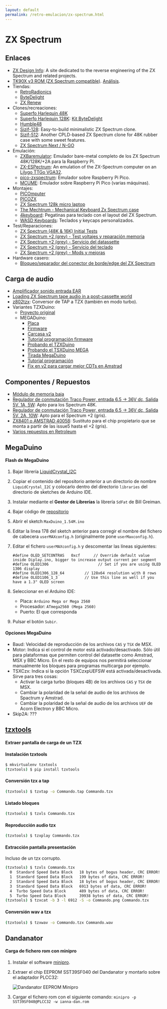 ```yaml
---
layout: default
permalink: /retro-emulacion/zx-spectrum.html
---
```


# ZX Spectrum

## Enlaces

* [ZX Design Info](http://www.zxdesign.info/): A site dedicated to the reverse engineering of the ZX Spectrum and related projects.
* [TK90X v3 ROM (ZX Spectrum compatible)](https://sites.google.com/view/rodolfoguerra). [Análisis](https://www.elmundodelspectrum.com/lanzada-nueva-rom-para-los-tk90x-con-multiples-mejoras/).
* Tiendas:
    * [RetroRadionics](https://retroradionics.co.uk/)
    * [ByteDelight](https://www.bytedelight.com/)
    * [ZX Renew](https://zxrenew.co.uk/)
* Clones/recreaciones:
    * [Superfo Harlequin 48K](http://trastero.speccy.org/cosas/JL/Harlequin/superfo1.html)
    * [Superfo Harlequin 128K](http://trastero.speccy.org/cosas/JL/Superfo-Harlequin-128K/128K.html): [Kit ByteDelight](https://www.bytedelight.com/?product=harlequin-128k-rev-2d-black-large-diy-kit)
    * [Humble48](https://www.8bits4ever.net/product-page/humble48)
    * [Sizif-128](https://github.com/UzixLS/zx-sizif-128): Easy-to-build minimalistic ZX Spectrum clone.
    * [Sizif-512](https://github.com/UzixLS/zx-sizif-512): Another CPLD-based ZX Spectrum clone for 48K rubber case with some sweet features.
    * [ZX Spectrum Next / N-GO](zx-spectrum-next.html)
* Emulación:
    * [ZXBaremulator](https://zxmini.speccy.org/es/index.html): Emulador bare-metal completo de los ZX Spectrum 48K/128K/+2A para la Raspberry PI.
    * [ZX-ESPectrum](https://github.com/dcrespo3d/ZX-ESPectrum-Wiimote/tree/lilygo-ttgo-vga32): An emulation of the ZX-Spectrum computer on an [Lilygo TTGo VGA32](https://es.aliexpress.com/item/33014937190.html).
    * [pico-zxspectrum](https://github.com/fruit-bat/pico-zxspectrum): Emulador sobre Raspberry Pi Pico.
    * [MCUME](https://github.com/Jean-MarcHarvengt/MCUME): Emulador sobre Raspberry Pi Pico (varias máquinas).
* Montajes:
    * [PICOmputer](https://www.tindie.com/products/bobricius/picomputer-rp2040-raspbbery-pico-qwerty-devkit/)
    * [PICOZX](https://www.tindie.com/products/bobricius/picozx-zx-spectrum-128k-vga-emulator-on-rpi-pico/)
    * [ZX Spectrum 128k micro laptop](https://github.com/Airrr17/ZX_Spectrum_micro_laptop)
    * [The Mechtrum - Mechanical Keyboard Zx Spectrum case](https://leesmithsworkshop.co.uk/products/the-mechtrum-mechanical-keyboard-zx-spectrum-case?variant=42636274696330)
    * [4keyboard](https://www.4keyboard.com/commodore-keyboard-stickers/647-sinclair-zx-spectrum-non-transparent-keyboard-stickers.html#/21-key_size-11x13/32-background_color-black): Pegatinas para teclado con el layout del ZX Spectrum.
    * [WASD Keyboards](https://www.wasdkeyboards.com/): Teclados y keycaps personalizados.
* Test/Reparaciones:
    * [ZX Spectrum (48K & 16K) Initial Tests](https://www.youtube.com/watch?v=IzgCmldm2H4)
    * [ZX Spectrum +2 (grey) - Test voltajes y reparación memoria](https://www.youtube.com/watch?v=-At26HSvP08)
    * [ZX Spectrum +2 (grey) - Servicio del datassette](https://www.youtube.com/watch?v=98erYiLb5Is)
    * [ZX Spectrum +2 (grey) - Servicio del teclado](https://www.youtube.com/watch?v=Lf2UOqbN4eQ)
    * [ZX Spectrum +2 (grey) - Mods y mejoras](https://www.youtube.com/watch?v=vquSJH5RhrQ)
* Hardware casero:
    * [Bloqueo/separador del conector de borde/edge del ZX Spectrum](https://www.va-de-retro.com/foros/viewtopic.php?p=185646#p185646)

## Carga de audio

* [Amplificador sonido entrada EAR](http://trastero.speccy.org/cosas/JL/ampli/Amplificador.html)
* [Loading ZX Spectrum tape audio in a post-cassette world](https://retrocomputing.stackexchange.com/questions/773/loading-zx-spectrum-tape-audio-in-a-post-cassette-world)
* [z802tzx](https://github.com/rcmolina/z802tzx3): Conversor de TAP a TZX (también en modo turbo).
* Variantes TZXDuino:
    * [Proyecto original](https://github.com/sadken/TZXDuino)
    * MEGADuino:
        * [Placa](https://github.com/merlinkv/MegaDuino_PM_1.3)
        * [Firmware](https://github.com/merlinkv/MegaDuino_1.0_Firmware)
        * [Carcasa v2](https://www.thingiverse.com/thing:4290318)
        * [Tutorial programación firmware](https://www.winuaespanol.com/phpbb3/viewtopic.php?p=5116#p5116)
        * [Probando el TZXDuino](https://www.va-de-retro.com/foros/viewtopic.php?t=5541)
        * [Probando el TSXDuino MEGA](https://www.va-de-retro.com/foros/viewtopic.php?t=8488)
        * [Tirada MegaDuino](https://www.va-de-retro.com/foros/viewtopic.php?t=8496)
        * [Tutorial programación](https://www.winuaespanol.com/phpbb3/viewtopic.php?p=5116#p5116)
        * [Fix en v2 para cargar mejor CDTs en Amstrad](https://www.winuaespanol.com/phpbb3/viewtopic.php?p=5309#p5309)

## Componentes / Repuestos

* [Módulo de memoria baja](http://zx.zigg.net/LRR/)
* [Regulador de conmutación Traco Power, entrada 6.5 → 36V dc, Salida 5V, 1A, 5W](https://es.aliexpress.com/item/1005004932862811.html): Apto para los Spectrum 48K.
* [Regulador de conmutación Traco Power, entrada 6.5 → 36V dc, Salida 5V, 2A, 10W](https://es.aliexpress.com/item/1005003097722474.html): Apto para el Spectrum +2 (gris).
* [ZX8401 o AMSTRAD 40058](https://trastero.speccy.org/cosas/JL/pcf1306p/PCF1306P.html): Sustituto para el chip propietario que se monta a partir de las issue5 hasta el +2 (gris).
* [Varios repuestos en Retroleum](https://www.retroleum.co.uk/spectrum-connectors)

## MegaDuino

#### Flash de MegaDuino

1. Bajar librería [LiquidCrystal_I2C](https://github.com/merlinkv/MaxDuino_Libraries_for_1.54M)
2. Copiar el contenido del repositorio anterior a un directorio de nombre `LiquidCrystal_I2C` y colocarlo dentro del directorio `libraries` del directorio de sketches de Arduino IDE.
3. Instalar mediante el **Gestor de Librerías** la librería `SdFat` de Bill Greiman.
4. Bajar código de [repositorio](https://github.com/merlinkv/MaxDuino_1.54M)
5. Abrir el sketch `MaxDuino_1.54M.ino`
6. Editar la linea 178 del sketch anterior para corregir el nombre del fichero de cabecera `userMAXconfig.h` (originalmente pone `userMaxconfig.h`).
7. Editar el fichero `userMAXconfig.h` y descomentar las líneas siguientes:

    ```
    #define OLED_SETCONTRAS   0xcf      // Override default value inside Diplay.ino, bigger to increase output current per segment
    #define OLED1306                      // Set if you are using OLED 1306 display
    #define OLED1306_128_64         // 128x64 resolution with 8 rows
    #define OLED1106_1_3            // Use this line as well if you have a 1.3" OLED screen
    ```

8. Seleccionar en el Arduino IDE:

    * Placa: `Arduino Mega or Mega 2560`
    * Procesador: `ATmega2560 (Mega 2560)`
    * Puerto: El que corresponda

9. Pulsar el botón `Subir`.

#### Opciones MegaDuino

* Baud: Velocidad de reproducción de los archivos `CAS` y `TSX` de MSX.
* Motor: Indica si el control de motor está activado/desactivado. Sólo útil para plataformas que permiten control del datasette como Amstrad, MSX y BBC Micro. En el resto de equipos nos permitirá seleccionar manualmente los bloques para programas multicarga por ejemplo.
* TSXCzx: Indica si la opción TSXCzxpUEFSW está activada/desactivada. Sirve para tres cosas:
    * Activar la carga turbo (bloques 4B) de los archivos `CAS` y `TSX` de MSX.
    * Cambiar la polaridad de la señal de audio de los archivos de Spactrum y Amstrad.
    * Cambiar la polaridad de la señal de audio de los archivos `UEF` de Acorn Electron y BBC Micro.
* Skip2A: ???

## [tzxtools](https://shredzone.org/docs/tzxtools/)

#### Extraer pantalla de carga de un TZX



#### Instalación tzxtools

```bash
$ mkvirtualenv tzxtools
(tzxtools) $ pip install tzxtools
```

#### Conversión tzx a tap

```bash
(tzxtools) $ tzxtap -o Commando.tap Commando.tzx
```

#### Listado bloques

```bash
(tzxtools) $ tzxls Commando.tzx
```

#### Reproducción audio tzx

```bash
(tzxtools) $ tzxplay Commando.tzx
```

#### Extracción pantalla presentación

Incluso de un tzx corrupto.

```bash
(tzxtools) $ tzxls Commando.tzx
  0  Standard Speed Data Block   18 bytes of bogus header, CRC ERROR!
  1  Standard Speed Data Block   199 bytes of data, CRC ERROR!
  2  Standard Speed Data Block   18 bytes of bogus header, CRC ERROR!
  3  Standard Speed Data Block   6913 bytes of data, CRC ERROR!
  4  Turbo Speed Data Block      489 bytes of data, CRC ERROR!
  5  Turbo Speed Data Block      39938 bytes of data, CRC ERROR!
(tzxtools) $ tzxcat -b 3 -l 6912 -S -o Commando.png Commando.tzx
```

#### Conversión wav a tzx

```bash
(tzxtools) $ tzxwav -o Commando.tzx Commando.wav
```

## Dandanator

#### Carga de fichero rom con minipro

1. Instalar el software [minipro](https://gitlab.com/DavidGriffith/minipro#installation-on-linux).
2. Extraer el chip EEPROM SST39SF040 del Dandanator y montarlo sobre el adaptador PLCC32:

    ![Dandanator EEPROM Minipro](/images/pages/dandanator_eeprom_minipro.jpg)

3. Cargar el fichero rom con el siguiente comando: `minipro -p SST39SF040@PLCC32 -w ianna-dan.rom`